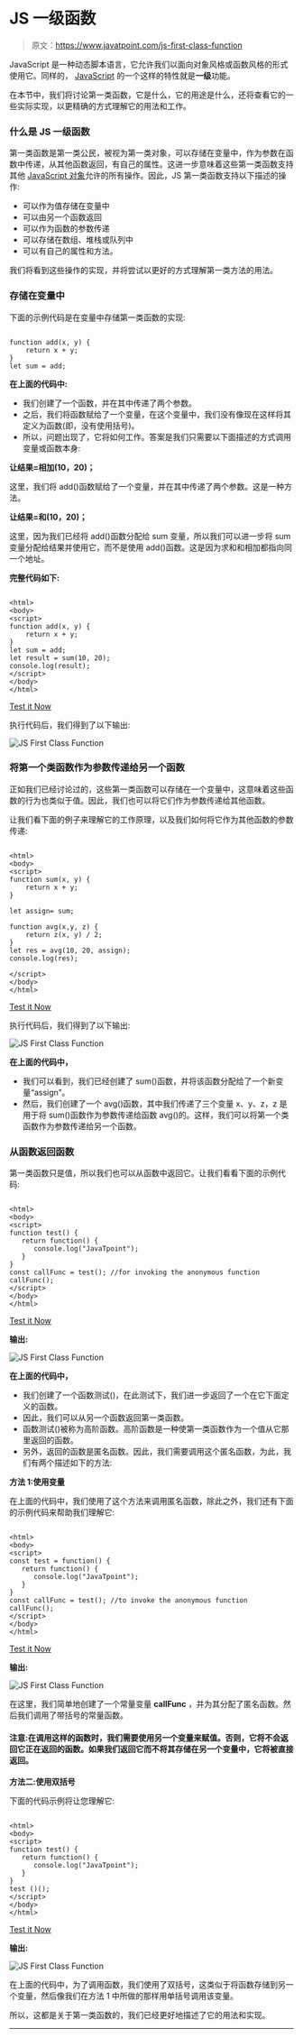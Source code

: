 # JS 一级函数

> 原文：<https://www.javatpoint.com/js-first-class-function>

JavaScript 是一种动态脚本语言，它允许我们以面向对象风格或函数风格的形式使用它。同样的， [JavaScript](https://www.javatpoint.com/javascript-tutorial) 的一个这样的特性就是**一级**功能。

在本节中，我们将讨论第一类函数，它是什么，它的用途是什么，还将查看它的一些实际实现，以更精确的方式理解它的用法和工作。

### 什么是 JS 一级函数

第一类函数是第一类公民，被视为第一类对象，可以存储在变量中，作为参数在函数中传递，从其他函数返回，有自己的属性。这进一步意味着这些第一类函数支持其他 [JavaScript 对象](https://www.javatpoint.com/javascript-objects)允许的所有操作。因此，JS 第一类函数支持以下描述的操作:

*   可以作为值存储在变量中
*   可以由另一个函数返回
*   可以作为函数的参数传递
*   可以存储在数组、堆栈或队列中
*   可以有自己的属性和方法。

我们将看到这些操作的实现，并将尝试以更好的方式理解第一类方法的用法。

### 存储在变量中

下面的示例代码是在变量中存储第一类函数的实现:

```

function add(x, y) {
    return x + y;
}
let sum = add;

```

**在上面的代码中:**

*   我们创建了一个函数，并在其中传递了两个参数。
*   之后，我们将函数赋给了一个变量，在这个变量中，我们没有像现在这样将其定义为函数(即，没有使用括号)。
*   所以，问题出现了，它将如何工作。答案是我们只需要以下面描述的方式调用变量或函数本身:

**让结果=相加(10，20)；**

这里，我们将 add()函数赋给了一个变量，并在其中传递了两个参数。这是一种方法。

**让结果=和(10，20)；**

这里，因为我们已经将 add()函数分配给 sum 变量，所以我们可以进一步将 sum 变量分配给结果并使用它，而不是使用 add()函数。这是因为求和和相加都指向同一个地址。

**完整代码如下:**

```

<html>
<body>
<script>
function add(x, y) {
    return x + y;
}
let sum = add;
let result = sum(10, 20);
console.log(result); 
</script>
</body>
</html>

```

[Test it Now](https://www.javatpoint.com/oprweb/test.jsp?filename=js-first-class-function1)

执行代码后，我们得到了以下输出:

![JS First Class Function](img/64960dd6c1550f71f97f77e33d0af643.png)

### 将第一个类函数作为参数传递给另一个函数

正如我们已经讨论过的，这些第一类函数可以存储在一个变量中，这意味着这些函数的行为也类似于值。因此，我们也可以将它们作为参数传递给其他函数。

让我们看下面的例子来理解它的工作原理，以及我们如何将它作为其他函数的参数传递:

```

<html>
<body>
<script>
function sum(x, y) {
    return x + y;
}

let assign= sum;

function avg(x,y, z) {
    return z(x, y) / 2;
}
let res = avg(10, 20, assign);
console.log(res);

</script>
</body>
</html>

```

[Test it Now](https://www.javatpoint.com/oprweb/test.jsp?filename=js-first-class-function2)

执行代码后，我们得到了以下输出:

![JS First Class Function](img/37fab1471d9f51d866e45e9177885524.png)

**在上面的代码中，**

*   我们可以看到，我们已经创建了 sum()函数，并将该函数分配给了一个新变量“assign”。
*   然后，我们创建了一个 avg()函数，其中我们传递了三个变量 x、y、z，z 是用于将 sum()函数作为参数传递给函数 avg()的。这样，我们可以将第一个类函数作为参数传递给另一个函数。

### 从函数返回函数

第一类函数只是值，所以我们也可以从函数中返回它。让我们看看下面的示例代码:

```

<html>
<body>
<script>
function test() {
   return function() {
      console.log("JavaTpoint");
   }
}
const callFunc = test(); //for invoking the anonymous function
callFunc(); 
</script>
</body>
</html>

```

[Test it Now](https://www.javatpoint.com/oprweb/test.jsp?filename=js-first-class-function3)

**输出:**

![JS First Class Function](img/610f428d131bbb8f9139221beaae9dd2.png)

**在上面的代码中，**

*   我们创建了一个函数测试()，在此测试下，我们进一步返回了一个在它下面定义的函数。
*   因此，我们可以从另一个函数返回第一类函数。
*   函数测试()被称为高阶函数。高阶函数是一种使第一类函数作为一个值从它那里返回的函数。
*   另外，返回的函数是匿名函数。因此，我们需要调用这个匿名函数，为此，我们有两个描述如下的方法:

**方法 1:使用变量**

在上面的代码中，我们使用了这个方法来调用匿名函数，除此之外，我们还有下面的示例代码来帮助我们理解它:

```

<html>
<body>
<script>
const test = function() {
   return function() {
      console.log("JavaTpoint");
   }
}
const callFunc = test(); //to invoke the anonymous function
callFunc();
</script>
</body>
</html>

```

[Test it Now](https://www.javatpoint.com/oprweb/test.jsp?filename=js-first-class-function4)

**输出:**

![JS First Class Function](img/d5844ecd5dc41f5d373b2076e7aff329.png)

在这里，我们简单地创建了一个常量变量 **callFunc** ，并为其分配了匿名函数。然后我们调用了带括号的常量函数。

#### 注意:在调用这样的函数时，我们需要使用另一个变量来赋值。否则，它将不会返回它正在返回的函数。如果我们返回它而不将其存储在另一个变量中，它将被直接返回。

**方法二:使用双括号**

下面的代码示例将让您理解它:

```

<html>
<body>
<script>
function test() {
   return function() {
      console.log("JavaTpoint");
   }
}
test ()();
</script>
</body>
</html>

```

[Test it Now](https://www.javatpoint.com/oprweb/test.jsp?filename=js-first-class-function5)

**输出:**

![JS First Class Function](img/0fc7c63419f7761c77e293b73ab4a37b.png)

在上面的代码中，为了调用函数，我们使用了双括号，这类似于将函数存储到另一个变量，然后像我们在方法 1 中所做的那样用单括号调用该变量。

所以，这都是关于第一类函数的，我们已经更好地描述了它的用法和实现。

* * *